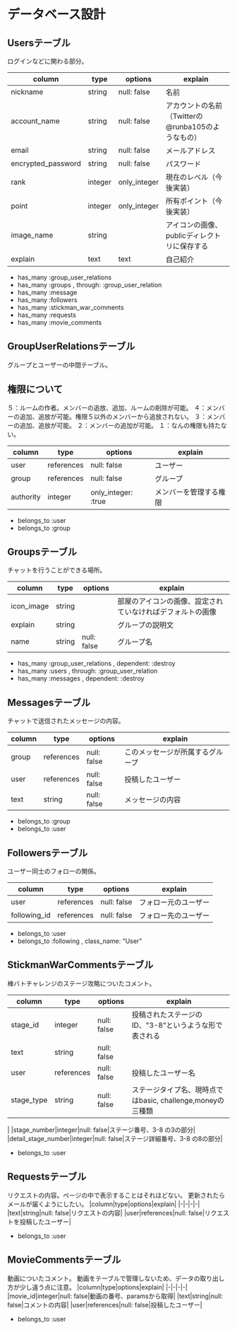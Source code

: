 # データベース設計


Usersテーブル
--
ログインなどに関わる部分。

|column|type|options|explain|
|-|-|-|-|
|nickname|string|null: false|名前|
|account_name|string|null: false|アカウントの名前（Twitterの@runba105のようなもの）|
|email|string|null: false|メールアドレス|
|encrypted_password|string|null: false|パスワード|
|rank|integer|only_integer|現在のレベル（今後実装）|
|point|integer|only_integer|所有ポイント（今後実装）|
|image_name|string| |アイコンの画像、publicディレクトリに保存する|
|explain|text|text|自己紹介|

- has_many :group_user_relations
- has_many :groups , through: :group_user_relation
- has_many :message
- has_many :followers 
- has_many :stickman_war_comments
- has_many :requests
- has_many :movie_comments


GroupUserRelationsテーブル
--
グループとユーザーの中間テーブル。
## 権限について
５：ルームの作者。メンバーの追放、追加、ルームの削除が可能。
４：メンバーの追加、追放が可能。権限５以外のメンバーから追放されない。
３：メンバーの追加、追放が可能。
２：メンバーの追加が可能。
１：なんの権限も持たない。

|column|type|options|explain|
|-|-|-|-|
|user|references|null: false|ユーザー|
|group|references|null: false|グループ|
|authority|integer|only_integer: :true|メンバーを管理する権限|

- belongs_to :user
- belongs_to :group

Groupsテーブル
--
チャットを行うことができる場所。

|column|type|options|explain|
|-|-|-|-|
|icon_image|string| |部屋のアイコンの画像、設定されていなければデフォルトの画像|
|explain|string||グループの説明文|
|name|string|null: false|グループ名|

- has_many :group_user_relations , dependent: :destroy
- has_many :users , through: :group_user_relation
- has_many :messages , dependent: :destroy

Messagesテーブル
--
チャットで送信されたメッセージの内容。

|column|type|options|explain|
|-|-|-|-|
|group|references|null: false|このメッセージが所属するグループ|
|user|references|null: false|投稿したユーザー|
|text|string|null: false|メッセージの内容|

- belongs_to :group
- belongs_to :user

Followersテーブル
--
ユーザー同士のフォローの関係。

|column|type|options|explain|
|-|-|-|-|
|user|references|null: false|フォロー元のユーザー|
|following_id|references|null: false|フォロー先のユーザー|

- belongs_to :user
- belongs_to :following , class_name: "User"

StickmanWarCommentsテーブル
--
棒バトチャレンジのステージ攻略についたコメント。

|column|type|options|explain|
|-|-|-|-|
|stage_id|integer|null: false|投稿されたステージのID、"3-8"というような形で表される|
|text|string|null: false||
|user|references|null: false|投稿したユーザー名|
|stage_type|string|null: false|ステージタイプ名、現時点ではbasic, challenge,moneyの三種類|
|
|stage_number|integer|null: false|ステージ番号、3-8 の3の部分|
|detail_stage_number|integer|null: false|ステージ詳細番号、3-8 の8の部分|

- belongs_to :user


Requestsテーブル
--
リクエストの内容。ページの中で表示することはそれほどない。
更新されたらメールが届くようにしたい。
|column|type|options|explain|
|-|-|-|-|
|text|string|null: false|リクエストの内容|
|user|references|null: false|リクエストを投稿したユーザー|

- belongs_to :user

MovieCommentsテーブル
--
動画についたコメント。
動画をテーブルで管理しないため、データの取り出し方が少し違う点に注意。
|column|type|options|explain|
|-|-|-|-|
|movie_id|integer|null: false|動画の番号、paramsから取得|
|text|string|null: false|コメントの内容|
|user|references|null: false|投稿したユーザー|

- belongs_to :user
